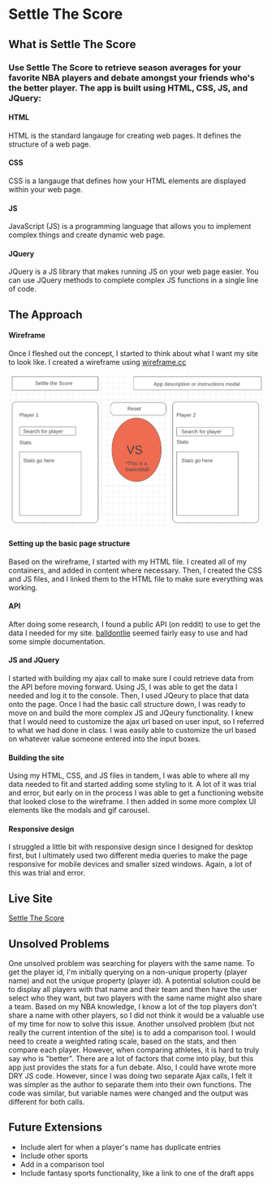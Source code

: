 # Settle The Score
## What is Settle The Score
### Use Settle The Score to retrieve season averages for your favorite NBA players and debate amongst your friends who's the better player. The app is built using HTML, CSS, JS, and JQuery:
#### HTML
HTML is the standard langauge for creating web pages. It defines the structure of a web page.
#### CSS
CSS is a langauge that defines how your HTML elements are displayed within your web page. 
#### JS
JavaScript (JS) is a programming language that allows you to implement complex things and create dynamic web page.
#### JQuery
JQuery is a JS library that makes running JS on your web page easier. You can use JQuery methods to complete complex JS functions in a single line of code.
## The Approach
#### Wireframe
Once I fleshed out the concept, I started to think about what I want my site to look like. I created a wireframe using [wireframe.cc](https://wireframe.cc)

![Wireframe](https://github.com/jvela924/jvela924.github.io/blob/master/settle-the-score-app/images/screenshot.png)

#### Setting up the basic page structure
Based on the wireframe, I started with my HTML file. I created all of my containers, and added in content where necessary. Then, I created the CSS and JS files, and I linked them to the HTML file to make sure everything was working.

#### API
After doing some research, I found a public API (on reddit) to use to get the data I needed for my site. [balldontlie](https://www.balldontlie.io/#introduction) seemed fairly easy to use and had some simple documentation. 

#### JS and JQuery
I started with building my ajax call to make sure I could retrieve data from the API before moving forward. Using JS, I was able to get the data I needed and log it to the console. Then, I used JQeury to place that data onto the page. Once I had the basic call structure down, I was ready to move on and build the more complex JS and JQeury functionality.
I knew that I would need to customize the ajax url based on user input, so I referred to what we had done in class. I was easily able to customize the url based on whatever value someone entered into the input boxes.

#### Building the site
Using my HTML, CSS, and JS files in tandem, I was able to where all my data needed to fit and started adding some styling to it. A lot of it was trial and error, but early on in the process I was able to get a functioning website that looked close to the wireframe. I then added in some more complex UI elements like the modals and gif carousel. 

#### Responsive design
I struggled a little bit with responsive design since I designed for desktop first, but I ultimately used two different media queries to make the page responsive for mobile devices and smaller sized windows. Again, a lot of this was trial and error.

## Live Site
[Settle The Score](https://jvela924.github.io/settle-the-score-app/)

## Unsolved Problems
One unsolved problem was searching for players with the same name. To get the player id, I'm initially querying on a non-unique property (player name) and not the unique property (player id). A potential solution could be to display all players with that name and their team and then have the user select who they want, but two players with the same name might  also share a team. Based on my NBA knowledge, I know a lot of the top players don't share a name with other players, so I did not think it would be a valuable use of my time for now to solve this issue. 
Another unsolved problem (but not really the current intention of the site) is to add a comparison tool. I would need to create a weighted rating scale, based on the stats, and then compare each player. However, when comparing athletes, it is hard to truly say who is "better". There are a lot of factors that come into play, but this app just provides the stats for a fun debate.
Also, I could have wrote more DRY JS code. However, since I was doing two separate Ajax calls, I felt it was simpler as the author to separate them into their own functions. The code was similar, but variable names were changed and the output was different for both calls.

## Future Extensions
* Include alert for when a player's name has duplicate entries
* Include other sports
* Add in a comparison tool
* Include fantasy sports functionality, like a link to one of the draft apps

